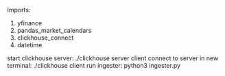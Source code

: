 Imports:
1. yfinance
2. pandas_market_calendars
3. clickhouse_connect
4. datetime

start clickhouse server: ./clickhouse server
client connect to server in new terminal: ./clickhouse client
run ingester: python3 ingester.py
